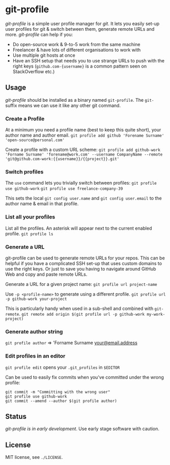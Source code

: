 git-profile
==========

*git-profile* is a simple user profile manager for *git*. It lets you easily set-up user profiles for git & switch
between them, generate remote URLs and more. *git-profile* can help if you:

  * Do open-source work & 9-to-5 work from the same machine
  * Freelancer & have lots of different organisations to work with
  * Use multiple git hosts at once
  * Have an SSH setup that needs you to use strange URLs to push with the right keys (`github.com-{username}` is a
    common pattern seen on StackOverflow etc.)



## Usage

*git-profile* should be installed as a binary named `git-profile`. The `git-` suffix means we can use it like any other
git command.

### Create a Profile
At a minimum you need a profile name (best to keep this quite short), your author name and author email.
`git profile add github 'Forename Surname' 'open-source@personal.com'`

Create a profile with a custom URL scheme:
`git profile add github-work 'Forname Surname' 'forename@work.com' --username CompanyName --remote 'git@github.com-work:{{username}}/{{project}}.git'`

### Switch profiles
The `use` command lets you trivially switch between profiles:
`git profile use github-work`
`git profile use freelance-company-39`

This sets the local `git config user.name` and `git config user.email` to the author name & email in that profile.

### List all your profiles
List all the profiles. An asterisk will appear next to the current enabled profile.
`git profile ls`

### Generate a URL
git-profile can be used to generate remote URLs for your repos. This can be helpful if you have a complicated SSH
set-up that uses custom domains to use the right keys. Or just to save you having to navigate around GitHub Web
and copy and paste remote URLs.

Generate a URL for a given project name:
`git profile url project-name`

Use `-p <profile-name>` to generate using a different profile.
`git profile url -p github-work your-project`

This is particularly handy when used in a sub-shell and combined with `git-remote`. 
`git remote add origin $(git profile url -p github-work my-work-project)`

### Generate author string
`git profile author` => 'Forname Surname <your@email.address>

### Edit profiles in an editor
`git profile edit` opens your `.git_profiles` in `$EDITOR`

Can be used to easily fix commits when you've committed under the wrong profile:
```
git commit -m "Committing with the wrong user"
git profile use github-work
git commit --amend --author $(git profile author)
```

## Status

*git-profile is in early development*. Use early stage software with caution.


## License

MIT license, see `./LICENSE`.
